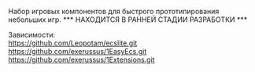 Набор игровых компонентов для быстрого прототипирования небольших игр.
*** НАХОДИТСЯ В РАННЕЙ СТАДИИ РАЗРАБОТКИ ***

Зависимости:     
https://github.com/Leopotam/ecslite.git    
https://github.com/exerussus/1EasyEcs.git     
https://github.com/exerussus/1Extensions.git     
